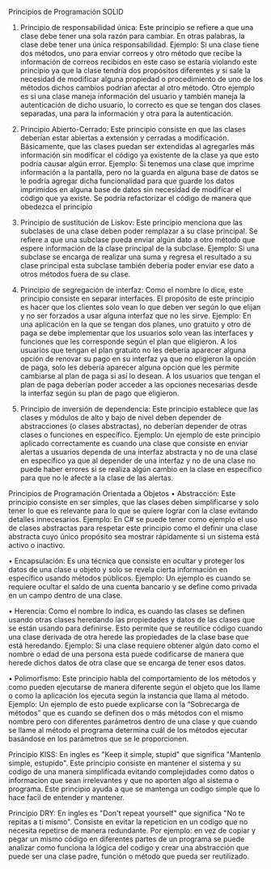 Principios de Programación SOLID
1.	Principio de responsabilidad única: Este principio se refiere a que una clase debe tener una sola razón para cambiar. En otras palabras, la clase debe tener una única responsabilidad.
Ejemplo: Si una clase tiene dos métodos, uno para enviar correos y otro método que recibe la información de correos recibidos en este caso se estaría violando este principio ya que la clase tendría dos propósitos diferentes y si sale la necesidad de modificar alguna propiedad o procedimiento de uno de los métodos dichos cambios podrían afectar al otro método. Otro ejemplo es si una clase maneja información del usuario y también maneja la autenticación de dicho usuario, lo correcto es que se tengan dos clases separadas, una para la información y otra para la autenticación.

2.	Principio Abierto-Cerrado: Este principio consiste en que las clases deberían estar abiertas a extensión y cerradas a modificación. Básicamente, que las clases puedan ser extendidas al agregarles más información sin modificar el código ya existente de la clase ya que esto podría causar algún error. 
Ejemplo: Si tenemos una clase que imprime información a la pantalla, pero no la guarda en alguna base de datos se le podría agregar dicha funcionalidad para que guarde los datos imprimidos en alguna base de datos sin necesidad de modificar el código que ya existe. Se podría refactorizar el código de manera que obedezca el principio

3.	Principio de sustitución de Liskov: Este principio menciona que las subclases de una clase deben poder remplazar a su clase principal. Se refiere a que una subclase pueda enviar algún dato a otro método que espere información de la clase principal de la subclase.
Ejemplo: Si una subclase se encarga de realizar una suma y regresa el resultado a su clase principal esta subclase también debería poder enviar ese dato a otros métodos fuera de su clase.

4.	Principio de segregación de interfaz: Como el nombre lo dice, este principio consiste en separar interfaces. El propósito de este principio es hacer que los clientes solo vean lo que deben ver según lo que elijan y no ser forzados a usar alguna interfaz que no les sirve.
Ejemplo: En una aplicación en la que se tengan dos planes, uno gratuito y otro de paga se debe implementar que los usuarios solo vean las interfaces y funciones que les corresponde según el plan que eligieron. A los usuarios que tengan el plan gratuito no les debería aparecer alguna opción de renovar su pago en su interfaz ya que no eligieron la opción de paga, solo les debería aparecer alguna opción que les permite cambiarse al plan de paga si así lo desean. A los usuarios que tengan el plan de paga deberían poder acceder a las opciones necesarias desde la interfaz según su plan de pago que eligieron.

5.	Principio de inversión de dependencia: Este principio establece que las clases y módulos de alto y bajo de nivel deben depender de abstracciones (o clases abstractas), no deberían depender de otras clases o funciones en específico.
Ejemplo: Un ejemplo de este principio aplicado correctamente es cuando una clase que consiste en enviar alertas a usuarios dependa de una interfaz abstracta y no de una clase en específico ya que al depender de una interfaz y no de una clase no puede haber errores si se realiza algún cambio en la clase en específico para que no le afecte a la clase de las alertas.



Principios de Programación Orientada a Objetos
•	Abstracción: Este principio consiste en ser simples, que las clases deben simplificarse y solo tener lo que es relevante para lo que se quiere lograr con la clase evitando detalles innecesarios.
Ejemplo: En C# se puede tener como ejemplo el uso de clases abstractas para respetar este principio como el definir una clase abstracta cuyo único propósito sea mostrar rápidamente si un sistema está activo o inactivo.

•	Encapsulación: Es una técnica que consiste en ocultar y proteger los datos de una clase u objeto y solo se revela cierta información en específico usando métodos públicos.
Ejemplo: Un ejemplo es cuando se requiere ocultar el saldo de una cuenta bancario y se define como privada en un campo dentro de una clase.

•	Herencia: Como el nombre lo indica, es cuando las clases se definen usando otras clases heredando las propiedades y datos de las clases que se están usando para definirse. Esto permite que se reutilice código cuando una clase derivada de otra herede las propiedades de la clase base que está heredando.
Ejemplo: Si una clase requiere obtener algún dato como el nombre o edad de una persona esta puede codificarse de manera que herede dichos datos de otra clase que se encarga de tener esos datos.

•	Polimorfismo: Este principio habla del comportamiento de los métodos y como pueden ejecutarse de manera diferente según el objeto que los llame o como la aplicación los ejecuta según la instancia que llama al método.
Ejemplo: Un ejemplo de esto puede explicarse con la “Sobrecarga de métodos” que es cuando se definen dos o más métodos con el mismo nombre pero con diferentes parámetros dentro de una clase y que cuando se llame al método el programa determina cuál de los métodos ejecutar basándose en los parámetros que se le proporcionen.



Principio KISS: En ingles es "Keep it simple, stupid" que significa "Mantenlo simple, estupido". Este principio consiste en mantener el sistema y su codigo de una manera simplificada evitando complejidades como datos o informacion que sean irrelevantes y que no aporten algo al sistema o programa. Este principio ayuda a que se mantenga un codigo simple que lo hace facil de entender y mantener.

Principio DRY: En ingles es "Don't repeat yourself" que significa "No te repitas a ti mismo". Consiste en evitar la repeticion en un codigo que no necesita repetirse de manera redundante. Por ejemplo: en vez de copiar y pegar un mismo código en diferentes partes de un programa se puede analizar como funciona la lógica del codigo y crear una abstracción que puede ser una clase padre, función o método que pueda ser reutilizado.
